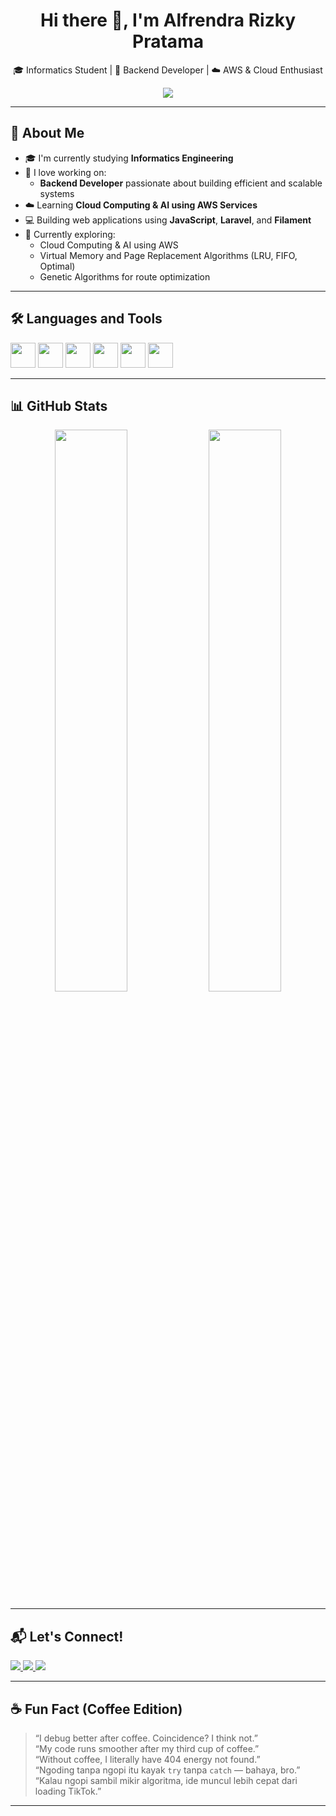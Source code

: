 <h1 align="center">Hi there 👋, I'm Alfrendra Rizky Pratama</h1>
<p align="center">
  🎓 Informatics Student | 🔧 Backend Developer | ☁️ AWS & Cloud Enthusiast
</p>

<p align="center">
  <img src="https://readme-typing-svg.demolab.com/?lines=Backend+Developer;Cloud+AI+on+AWS;Web+Development+with+JavaScript;&center=true&width=430&height=45&color=58A6FF&vCenter=true&pause=1000&size=22" />
</p>


---

## 🚀 About Me

- 🎓 I'm currently studying **Informatics Engineering**
- 🔧 I love working on:
  - **Backend Developer** passionate about building efficient and scalable systems
- ☁️ Learning **Cloud Computing & AI using AWS Services**
- 💻 Building web applications using **JavaScript**, **Laravel**, and **Filament**
- 🧠 Currently exploring:
  - Cloud Computing & AI using AWS
  - Virtual Memory and Page Replacement Algorithms (LRU, FIFO, Optimal)
  - Genetic Algorithms for route optimization

---

## 🛠️ Languages and Tools

<p align="left">
  <img src="https://cdn.jsdelivr.net/gh/devicons/devicon/icons/csharp/csharp-original.svg" width="40" />
  <img src="https://raw.githubusercontent.com/laravel/art/master/logo-lockup/laravel-mark-red.png" width="40" />
  <img src="https://cdn.jsdelivr.net/gh/devicons/devicon/icons/javascript/javascript-original.svg" width="40" />
  <img src="https://cdn.jsdelivr.net/gh/devicons/devicon/icons/mysql/mysql-original.svg" width="40" />
  <img src="https://cdn.jsdelivr.net/gh/devicons/devicon/icons/html5/html5-original.svg" width="40" />
  <img src="https://cdn.jsdelivr.net/gh/devicons/devicon/icons/css3/css3-original.svg" width="40" />
</p>

---

## 📊 GitHub Stats

<p align="center">
  <img src="https://github-readme-stats.vercel.app/api?username=alfrendrapratama&show_icons=true&theme=github_dark" width="48%" />
  <img src="https://github-readme-stats.vercel.app/api/top-langs/?username=alfrendrapratama&layout=compact&theme=github_dark" width="48%" />
</p>

---

## 📬 Let's Connect!

<p align="left">
  <a href="https://linkedin.com/in/alfrendrapratama" target="_blank">
    <img src="https://img.shields.io/badge/LinkedIn-blue?style=for-the-badge&logo=linkedin" />
  </a>
  <a href="mailto:alfrendrapratama@gmail.com" target="_blank">
    <img src="https://img.shields.io/badge/Gmail-red?style=for-the-badge&logo=gmail&logoColor=white" />
  </a>
  <a href="https://instagram.com/alfrendrapratama" target="_blank">
    <img src="https://img.shields.io/badge/Instagram-purple?style=for-the-badge&logo=instagram" />
  </a>
</p>

---

## ☕ Fun Fact (Coffee Edition)

> “I debug better after coffee. Coincidence? I think not.”  
> “My code runs smoother after my third cup of coffee.”  
> “Without coffee, I literally have 404 energy not found.”  
> “Ngoding tanpa ngopi itu kayak `try` tanpa `catch` — bahaya, bro.”  
> “Kalau ngopi sambil mikir algoritma, ide muncul lebih cepat dari loading TikTok.”  

---
